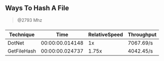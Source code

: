 
Ways To Hash A File
-------------------
> @2793 Mhz


### 


|Technique  |Time           |RelativeSpeed|Throughput|
|-----------|---------------|-------------|----------|
|DotNet     |00:00:00.014148|1x           |7067.69/s |
|GetFileHash|00:00:00.024737|1.75x        |4042.45/s |




